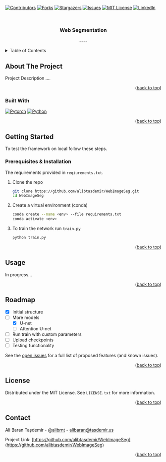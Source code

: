 <!-- Improved compatibility of back to top link: See: https://github.com/othneildrew/Best-README-Template/pull/73 -->
<a name="readme-top"></a>
<!--
*** Thanks for checking out the Best-README-Template. If you have a suggestion
*** that would make this better, please fork the repo and create a pull request
*** or simply open an issue with the tag "enhancement".
*** Don't forget to give the project a star!
*** Thanks again! Now go create something AMAZING! :D
-->



<!-- PROJECT SHIELDS -->
<!--
*** I'm using markdown "reference style" links for readability.
*** Reference links are enclosed in brackets [ ] instead of parentheses ( ).
*** See the bottom of this document for the declaration of the reference variables
*** for contributors-url, forks-url, etc. This is an optional, concise syntax you may use.
*** https://www.markdownguide.org/basic-syntax/#reference-style-links
-->
[![Contributors][contributors-shield]][contributors-url]
[![Forks][forks-shield]][forks-url]
[![Stargazers][stars-shield]][stars-url]
[![Issues][issues-shield]][issues-url]
[![MIT License][license-shield]][license-url]
[![LinkedIn][linkedin-shield]][linkedin-url]



<!-- PROJECT LOGO -->
<br />
<div align="center">

<h3 align="center">Web Segmentation</h3>

  <p align="center">
    ----
  </p>
</div>



<!-- TABLE OF CONTENTS -->
<details>
  <summary>Table of Contents</summary>
  <ol>
    <li>
      <a href="#about-the-project">About The Project</a>
      <ul>
        <li><a href="#built-with">Built With</a></li>
      </ul>
    </li>
    <li>
      <a href="#getting-started">Getting Started</a>
      <ul>
        <li><a href="#prerequisites">Prerequisites</a></li>
        <li><a href="#installation">Installation</a></li>
      </ul>
    </li>
    <li><a href="#usage">Usage</a></li>
    <li><a href="#roadmap">Roadmap</a></li>
    <li><a href="#contact">Contact</a></li>
    <li><a href="#acknowledgments">Acknowledgments</a></li>
  </ol>
</details>



<!-- ABOUT THE PROJECT -->
## About The Project

Project Description ....

<p align="right">(<a href="#readme-top">back to top</a>)</p>



### Built With

[![Pytorch][Pytorch]][Pytorch-url] [![Python][Python]][Python-url]

<p align="right">(<a href="#readme-top">back to top</a>)</p>



<!-- GETTING STARTED -->
## Getting Started

To test the framework on local follow these steps.

### Prerequisites & Installation

The requirements provided in `reqiurements.txt`. 

1. Clone the repo
   ```bash
   git clone https://github.com/alibtasdemir/WebImageSeg.git
   cd WebImageSeg
   ```
2. Create a virtual environment (conda)
   ```bash
   conda create --name <env> --file requirements.txt
   conda activate <env>
   ```
3. To train the network run `train.py`
   ```bash
   python train.py
   ```

<p align="right">(<a href="#readme-top">back to top</a>)</p>



<!-- USAGE EXAMPLES -->
## Usage

In progress...

<p align="right">(<a href="#readme-top">back to top</a>)</p>



<!-- ROADMAP -->
## Roadmap

- [x] Initial structure
- [ ] More models
    - [x] U-net
    - [ ] Attention U-net
- [ ] Run train with custom parameters
- [ ] Upload checkpoints
- [ ] Testing functionality

See the [open issues](https://github.com/alibtasdemir/WebImageSeg/issues) for a full list of proposed features (and known issues).

<p align="right">(<a href="#readme-top">back to top</a>)</p>



<!-- CONTRIBUTING -->
<!-- 
## Contributing

Contributions are what make the open source community such an amazing place to learn, inspire, and create. Any contributions you make are **greatly appreciated**.

If you have a suggestion that would make this better, please fork the repo and create a pull request. You can also simply open an issue with the tag "enhancement".
Don't forget to give the project a star! Thanks again!

1. Fork the Project
2. Create your Feature Branch (`git checkout -b feature/AmazingFeature`)
3. Commit your Changes (`git commit -m 'Add some AmazingFeature'`)
4. Push to the Branch (`git push origin feature/AmazingFeature`)
5. Open a Pull Request

<p align="right">(<a href="#readme-top">back to top</a>)</p>
-->



<!-- LICENSE -->
## License

Distributed under the MIT License. See `LICENSE.txt` for more information.

<p align="right">(<a href="#readme-top">back to top</a>)</p>



<!-- CONTACT -->
## Contact

Ali Baran Taşdemir - [@alibrnt](https://twitter.com/alibrnt) - alibaran@tasdemir.us

Project Link: [https://github.com/alibtasdemir/WebImageSeg](https://github.com/alibtasdemir/WebImageSeg)

<p align="right">(<a href="#readme-top">back to top</a>)</p>



<!-- ACKNOWLEDGMENTS 
## Acknowledgments

* []()
* []()
* []()

<p align="right">(<a href="#readme-top">back to top</a>)</p>
-->



<!-- MARKDOWN LINKS & IMAGES -->
<!-- https://www.markdownguide.org/basic-syntax/#reference-style-links -->
[contributors-shield]: https://img.shields.io/github/contributors/alibtasdemir/WebImageSeg.svg?style=for-the-badge
[contributors-url]: https://github.com/alibtasdemir/WebImageSeg/graphs/contributors
[forks-shield]: https://img.shields.io/github/forks/alibtasdemir/WebImageSeg.svg?style=for-the-badge
[forks-url]: https://github.com/alibtasdemir/WebImageSeg/network/members
[stars-shield]: https://img.shields.io/github/stars/alibtasdemir/WebImageSeg.svg?style=for-the-badge
[stars-url]: https://github.com/alibtasdemir/WebImageSeg/stargazers
[issues-shield]: https://img.shields.io/github/issues/alibtasdemir/WebImageSeg.svg?style=for-the-badge
[issues-url]: https://github.com/alibtasdemir/WebImageSeg/issues
[license-shield]: https://img.shields.io/github/license/alibtasdemir/WebImageSeg.svg?style=for-the-badge
[license-url]: https://github.com/alibtasdemir/WebImageSeg/blob/master/LICENSE
[linkedin-shield]: https://img.shields.io/badge/-LinkedIn-black.svg?style=for-the-badge&logo=linkedin&colorB=555
[linkedin-url]: https://linkedin.com/in/alibtasdemir
[product-screenshot]: images/screenshot.png
[PyTorch]: https://img.shields.io/badge/PyTorch-%23EE4C2C.svg?style=for-the-badge&logo=PyTorch&logoColor=white
[Pytorch-url]: https://pytorch.org/
[Python]: https://img.shields.io/badge/python-3670A0?style=for-the-badge&logo=python&logoColor=ffdd54
[Python-url]: https://www.python.org/

